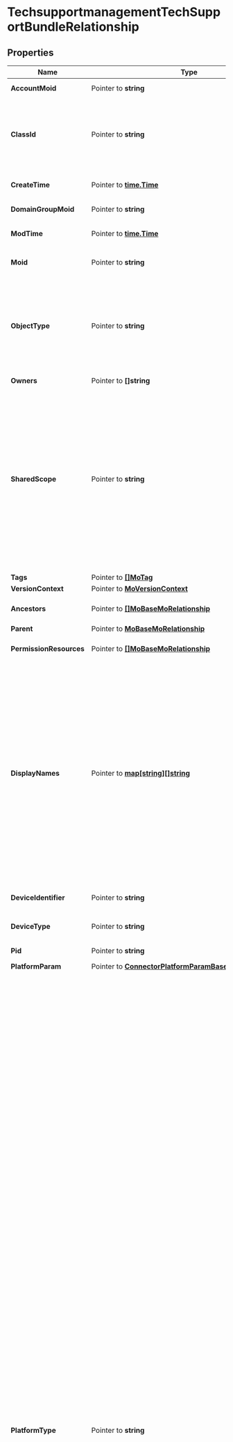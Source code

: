 # TechsupportmanagementTechSupportBundleRelationship

## Properties

Name | Type | Description | Notes
------------ | ------------- | ------------- | -------------
**AccountMoid** | Pointer to **string** | The Account ID for this managed object. | [optional] [readonly] 
**ClassId** | Pointer to **string** | The concrete type of this complex type. Its value must be the same as the &#39;objectType&#39; property. The OpenAPI document references this property as a discriminator value. | [readonly] 
**CreateTime** | Pointer to [**time.Time**](time.Time.md) | The time when this managed object was created. | [optional] [readonly] 
**DomainGroupMoid** | Pointer to **string** | The DomainGroup ID for this managed object. | [optional] [readonly] 
**ModTime** | Pointer to [**time.Time**](time.Time.md) | The time when this managed object was last modified. | [optional] [readonly] 
**Moid** | Pointer to **string** | The unique identifier of this Managed Object instance. | [optional] 
**ObjectType** | Pointer to **string** | The fully-qualified type of this managed object, i.e. the class name. This property is optional. The ObjectType is implied from the URL path. If specified, the value of objectType must match the class name specified in the URL path. | [readonly] 
**Owners** | Pointer to **[]string** |  | [optional] 
**SharedScope** | Pointer to **string** | Intersight provides pre-built workflows, tasks and policies to end users through global catalogs. Objects that are made available through global catalogs are said to have a &#39;shared&#39; ownership. Shared objects are either made globally available to all end users or restricted to end users based on their license entitlement. Users can use this property to differentiate the scope (global or a specific license tier) to which a shared MO belongs. | [optional] [readonly] 
**Tags** | Pointer to [**[]MoTag**](mo.Tag.md) |  | [optional] 
**VersionContext** | Pointer to [**MoVersionContext**](mo.VersionContext.md) |  | [optional] 
**Ancestors** | Pointer to [**[]MoBaseMoRelationship**](mo.BaseMo.Relationship.md) | An array of relationships to moBaseMo resources. | [optional] [readonly] 
**Parent** | Pointer to [**MoBaseMoRelationship**](mo.BaseMo.Relationship.md) |  | [optional] 
**PermissionResources** | Pointer to [**[]MoBaseMoRelationship**](mo.BaseMo.Relationship.md) | An array of relationships to moBaseMo resources. | [optional] [readonly] 
**DisplayNames** | Pointer to [**map[string][]string**](array.md) | A set of display names for the MO resource. These names are calculated based on other properties of the MO and potentially properties of Ancestor MOs. Displaynames are intended as a way to provide a normalized user appropriate name for an MO, especially for MOs which do not have a &#39;Name&#39; property, which is the case for much of the inventory discovered from managed targets. There are a limited number of keys, currently &#39;short&#39; and &#39;hierarchical&#39;. The value is an array and clients should use the first element of the array. | [optional] [readonly] 
**DeviceIdentifier** | Pointer to **string** | The device identifier used to uniquely identify an individual device. | [optional] [readonly] 
**DeviceType** | Pointer to **string** | The device type obtained from the inventory. | [optional] [readonly] 
**Pid** | Pointer to **string** | Product identification of the device. | [optional] 
**PlatformParam** | Pointer to [**ConnectorPlatformParamBase**](connector.PlatformParamBase.md) |  | [optional] 
**PlatformType** | Pointer to **string** | The platform type of the device. * &#x60;&#x60; - The device reported an empty or unrecognized platform type. * &#x60;APIC&#x60; - An Application Policy Infrastructure Controller cluster. * &#x60;DCNM&#x60; - A Data Center Network Manager instance. Data Center Network Manager (DCNM) is the network management platform for all NX-OS-enabled deployments, spanning new fabric architectures, IP Fabric for Media, and storage networking deployments for the Cisco Nexus-powered data center. * &#x60;UCSFI&#x60; - A UCS Fabric Interconnect in HA or standalone mode, which is being managed by UCS Manager (UCSM). * &#x60;UCSFIISM&#x60; - A UCS Fabric Interconnect in HA or standalone mode, managed directly by Intersight. * &#x60;IMC&#x60; - A standalone UCS Server Integrated Management Controller. * &#x60;IMCM4&#x60; - A standalone UCS M4 Server. * &#x60;IMCM5&#x60; - A standalone UCS M5 server. * &#x60;UCSIOM&#x60; - An UCS Chassis IO module. * &#x60;HX&#x60; - A HyperFlex storage controller. * &#x60;HyperFlexAP&#x60; - A HyperFlex Application Platform. * &#x60;UCSD&#x60; - A UCS Director virtual appliance. Cisco UCS Director automates, orchestrates, and manages Cisco and third-party hardware. * &#x60;IntersightAppliance&#x60; - Intersight on-premise appliance. * &#x60;PureStorageFlashArray&#x60; - A Pure Storage FlashArray device. * &#x60;NetAppOntap&#x60; - A NetApp ONTAP storage system. * &#x60;EmcScaleIo&#x60; - An EMC ScaleIO storage system. * &#x60;EmcVmax&#x60; - An EMC VMAX storage system. * &#x60;EmcVplex&#x60; - An EMC VPLEX storage system. * &#x60;EmcXtremIo&#x60; - An EMC XtremIO storage system. * &#x60;VmwareVcenter&#x60; - A VMware vCenter device that manages Virtual Machines. * &#x60;MicrosoftHyperV&#x60; - A Microsoft HyperV system that manages Virtual Machines. * &#x60;AppDynamics&#x60; - An AppDynamics controller that monitors applications. * &#x60;Dynatrace&#x60; - A Dynatrace controller that monitors applications. * &#x60;MicrosoftSqlServer&#x60; - A Microsoft SQL database server. * &#x60;Kubernetes&#x60; - A Kubernetes cluster that runs containerized applications. * &#x60;MicrosoftAzure&#x60; - A Microsoft Azure target. * &#x60;ServiceEngine&#x60; - Cisco Application Services Engine. Cisco Application Services Engine is a platform to deploy and manage applications. * &#x60;IMCBlade&#x60; - An Intersight managed UCS Blade Server. | [optional] [default to ""]
**Serial** | Pointer to **string** | Serial number of the device. | [optional] 
**DeviceRegistration** | Pointer to [**AssetDeviceRegistrationRelationship**](asset.DeviceRegistration.Relationship.md) |  | [optional] 
**TargetResource** | Pointer to [**MoBaseMoRelationship**](mo.BaseMo.Relationship.md) |  | [optional] 
**TechSupportStatus** | Pointer to [**TechsupportmanagementTechSupportStatusRelationship**](techsupportmanagement.TechSupportStatus.Relationship.md) |  | [optional] 

## Methods

### NewTechsupportmanagementTechSupportBundleRelationship

`func NewTechsupportmanagementTechSupportBundleRelationship(classId string, objectType string, ) *TechsupportmanagementTechSupportBundleRelationship`

NewTechsupportmanagementTechSupportBundleRelationship instantiates a new TechsupportmanagementTechSupportBundleRelationship object
This constructor will assign default values to properties that have it defined,
and makes sure properties required by API are set, but the set of arguments
will change when the set of required properties is changed

### NewTechsupportmanagementTechSupportBundleRelationshipWithDefaults

`func NewTechsupportmanagementTechSupportBundleRelationshipWithDefaults() *TechsupportmanagementTechSupportBundleRelationship`

NewTechsupportmanagementTechSupportBundleRelationshipWithDefaults instantiates a new TechsupportmanagementTechSupportBundleRelationship object
This constructor will only assign default values to properties that have it defined,
but it doesn't guarantee that properties required by API are set

### GetAccountMoid

`func (o *TechsupportmanagementTechSupportBundleRelationship) GetAccountMoid() string`

GetAccountMoid returns the AccountMoid field if non-nil, zero value otherwise.

### GetAccountMoidOk

`func (o *TechsupportmanagementTechSupportBundleRelationship) GetAccountMoidOk() (*string, bool)`

GetAccountMoidOk returns a tuple with the AccountMoid field if it's non-nil, zero value otherwise
and a boolean to check if the value has been set.

### SetAccountMoid

`func (o *TechsupportmanagementTechSupportBundleRelationship) SetAccountMoid(v string)`

SetAccountMoid sets AccountMoid field to given value.

### HasAccountMoid

`func (o *TechsupportmanagementTechSupportBundleRelationship) HasAccountMoid() bool`

HasAccountMoid returns a boolean if a field has been set.

### GetClassId

`func (o *TechsupportmanagementTechSupportBundleRelationship) GetClassId() string`

GetClassId returns the ClassId field if non-nil, zero value otherwise.

### GetClassIdOk

`func (o *TechsupportmanagementTechSupportBundleRelationship) GetClassIdOk() (*string, bool)`

GetClassIdOk returns a tuple with the ClassId field if it's non-nil, zero value otherwise
and a boolean to check if the value has been set.

### SetClassId

`func (o *TechsupportmanagementTechSupportBundleRelationship) SetClassId(v string)`

SetClassId sets ClassId field to given value.


### GetCreateTime

`func (o *TechsupportmanagementTechSupportBundleRelationship) GetCreateTime() time.Time`

GetCreateTime returns the CreateTime field if non-nil, zero value otherwise.

### GetCreateTimeOk

`func (o *TechsupportmanagementTechSupportBundleRelationship) GetCreateTimeOk() (*time.Time, bool)`

GetCreateTimeOk returns a tuple with the CreateTime field if it's non-nil, zero value otherwise
and a boolean to check if the value has been set.

### SetCreateTime

`func (o *TechsupportmanagementTechSupportBundleRelationship) SetCreateTime(v time.Time)`

SetCreateTime sets CreateTime field to given value.

### HasCreateTime

`func (o *TechsupportmanagementTechSupportBundleRelationship) HasCreateTime() bool`

HasCreateTime returns a boolean if a field has been set.

### GetDomainGroupMoid

`func (o *TechsupportmanagementTechSupportBundleRelationship) GetDomainGroupMoid() string`

GetDomainGroupMoid returns the DomainGroupMoid field if non-nil, zero value otherwise.

### GetDomainGroupMoidOk

`func (o *TechsupportmanagementTechSupportBundleRelationship) GetDomainGroupMoidOk() (*string, bool)`

GetDomainGroupMoidOk returns a tuple with the DomainGroupMoid field if it's non-nil, zero value otherwise
and a boolean to check if the value has been set.

### SetDomainGroupMoid

`func (o *TechsupportmanagementTechSupportBundleRelationship) SetDomainGroupMoid(v string)`

SetDomainGroupMoid sets DomainGroupMoid field to given value.

### HasDomainGroupMoid

`func (o *TechsupportmanagementTechSupportBundleRelationship) HasDomainGroupMoid() bool`

HasDomainGroupMoid returns a boolean if a field has been set.

### GetModTime

`func (o *TechsupportmanagementTechSupportBundleRelationship) GetModTime() time.Time`

GetModTime returns the ModTime field if non-nil, zero value otherwise.

### GetModTimeOk

`func (o *TechsupportmanagementTechSupportBundleRelationship) GetModTimeOk() (*time.Time, bool)`

GetModTimeOk returns a tuple with the ModTime field if it's non-nil, zero value otherwise
and a boolean to check if the value has been set.

### SetModTime

`func (o *TechsupportmanagementTechSupportBundleRelationship) SetModTime(v time.Time)`

SetModTime sets ModTime field to given value.

### HasModTime

`func (o *TechsupportmanagementTechSupportBundleRelationship) HasModTime() bool`

HasModTime returns a boolean if a field has been set.

### GetMoid

`func (o *TechsupportmanagementTechSupportBundleRelationship) GetMoid() string`

GetMoid returns the Moid field if non-nil, zero value otherwise.

### GetMoidOk

`func (o *TechsupportmanagementTechSupportBundleRelationship) GetMoidOk() (*string, bool)`

GetMoidOk returns a tuple with the Moid field if it's non-nil, zero value otherwise
and a boolean to check if the value has been set.

### SetMoid

`func (o *TechsupportmanagementTechSupportBundleRelationship) SetMoid(v string)`

SetMoid sets Moid field to given value.

### HasMoid

`func (o *TechsupportmanagementTechSupportBundleRelationship) HasMoid() bool`

HasMoid returns a boolean if a field has been set.

### GetObjectType

`func (o *TechsupportmanagementTechSupportBundleRelationship) GetObjectType() string`

GetObjectType returns the ObjectType field if non-nil, zero value otherwise.

### GetObjectTypeOk

`func (o *TechsupportmanagementTechSupportBundleRelationship) GetObjectTypeOk() (*string, bool)`

GetObjectTypeOk returns a tuple with the ObjectType field if it's non-nil, zero value otherwise
and a boolean to check if the value has been set.

### SetObjectType

`func (o *TechsupportmanagementTechSupportBundleRelationship) SetObjectType(v string)`

SetObjectType sets ObjectType field to given value.


### GetOwners

`func (o *TechsupportmanagementTechSupportBundleRelationship) GetOwners() []string`

GetOwners returns the Owners field if non-nil, zero value otherwise.

### GetOwnersOk

`func (o *TechsupportmanagementTechSupportBundleRelationship) GetOwnersOk() (*[]string, bool)`

GetOwnersOk returns a tuple with the Owners field if it's non-nil, zero value otherwise
and a boolean to check if the value has been set.

### SetOwners

`func (o *TechsupportmanagementTechSupportBundleRelationship) SetOwners(v []string)`

SetOwners sets Owners field to given value.

### HasOwners

`func (o *TechsupportmanagementTechSupportBundleRelationship) HasOwners() bool`

HasOwners returns a boolean if a field has been set.

### GetSharedScope

`func (o *TechsupportmanagementTechSupportBundleRelationship) GetSharedScope() string`

GetSharedScope returns the SharedScope field if non-nil, zero value otherwise.

### GetSharedScopeOk

`func (o *TechsupportmanagementTechSupportBundleRelationship) GetSharedScopeOk() (*string, bool)`

GetSharedScopeOk returns a tuple with the SharedScope field if it's non-nil, zero value otherwise
and a boolean to check if the value has been set.

### SetSharedScope

`func (o *TechsupportmanagementTechSupportBundleRelationship) SetSharedScope(v string)`

SetSharedScope sets SharedScope field to given value.

### HasSharedScope

`func (o *TechsupportmanagementTechSupportBundleRelationship) HasSharedScope() bool`

HasSharedScope returns a boolean if a field has been set.

### GetTags

`func (o *TechsupportmanagementTechSupportBundleRelationship) GetTags() []MoTag`

GetTags returns the Tags field if non-nil, zero value otherwise.

### GetTagsOk

`func (o *TechsupportmanagementTechSupportBundleRelationship) GetTagsOk() (*[]MoTag, bool)`

GetTagsOk returns a tuple with the Tags field if it's non-nil, zero value otherwise
and a boolean to check if the value has been set.

### SetTags

`func (o *TechsupportmanagementTechSupportBundleRelationship) SetTags(v []MoTag)`

SetTags sets Tags field to given value.

### HasTags

`func (o *TechsupportmanagementTechSupportBundleRelationship) HasTags() bool`

HasTags returns a boolean if a field has been set.

### GetVersionContext

`func (o *TechsupportmanagementTechSupportBundleRelationship) GetVersionContext() MoVersionContext`

GetVersionContext returns the VersionContext field if non-nil, zero value otherwise.

### GetVersionContextOk

`func (o *TechsupportmanagementTechSupportBundleRelationship) GetVersionContextOk() (*MoVersionContext, bool)`

GetVersionContextOk returns a tuple with the VersionContext field if it's non-nil, zero value otherwise
and a boolean to check if the value has been set.

### SetVersionContext

`func (o *TechsupportmanagementTechSupportBundleRelationship) SetVersionContext(v MoVersionContext)`

SetVersionContext sets VersionContext field to given value.

### HasVersionContext

`func (o *TechsupportmanagementTechSupportBundleRelationship) HasVersionContext() bool`

HasVersionContext returns a boolean if a field has been set.

### GetAncestors

`func (o *TechsupportmanagementTechSupportBundleRelationship) GetAncestors() []MoBaseMoRelationship`

GetAncestors returns the Ancestors field if non-nil, zero value otherwise.

### GetAncestorsOk

`func (o *TechsupportmanagementTechSupportBundleRelationship) GetAncestorsOk() (*[]MoBaseMoRelationship, bool)`

GetAncestorsOk returns a tuple with the Ancestors field if it's non-nil, zero value otherwise
and a boolean to check if the value has been set.

### SetAncestors

`func (o *TechsupportmanagementTechSupportBundleRelationship) SetAncestors(v []MoBaseMoRelationship)`

SetAncestors sets Ancestors field to given value.

### HasAncestors

`func (o *TechsupportmanagementTechSupportBundleRelationship) HasAncestors() bool`

HasAncestors returns a boolean if a field has been set.

### SetAncestorsNil

`func (o *TechsupportmanagementTechSupportBundleRelationship) SetAncestorsNil(b bool)`

 SetAncestorsNil sets the value for Ancestors to be an explicit nil

### UnsetAncestors
`func (o *TechsupportmanagementTechSupportBundleRelationship) UnsetAncestors()`

UnsetAncestors ensures that no value is present for Ancestors, not even an explicit nil
### GetParent

`func (o *TechsupportmanagementTechSupportBundleRelationship) GetParent() MoBaseMoRelationship`

GetParent returns the Parent field if non-nil, zero value otherwise.

### GetParentOk

`func (o *TechsupportmanagementTechSupportBundleRelationship) GetParentOk() (*MoBaseMoRelationship, bool)`

GetParentOk returns a tuple with the Parent field if it's non-nil, zero value otherwise
and a boolean to check if the value has been set.

### SetParent

`func (o *TechsupportmanagementTechSupportBundleRelationship) SetParent(v MoBaseMoRelationship)`

SetParent sets Parent field to given value.

### HasParent

`func (o *TechsupportmanagementTechSupportBundleRelationship) HasParent() bool`

HasParent returns a boolean if a field has been set.

### GetPermissionResources

`func (o *TechsupportmanagementTechSupportBundleRelationship) GetPermissionResources() []MoBaseMoRelationship`

GetPermissionResources returns the PermissionResources field if non-nil, zero value otherwise.

### GetPermissionResourcesOk

`func (o *TechsupportmanagementTechSupportBundleRelationship) GetPermissionResourcesOk() (*[]MoBaseMoRelationship, bool)`

GetPermissionResourcesOk returns a tuple with the PermissionResources field if it's non-nil, zero value otherwise
and a boolean to check if the value has been set.

### SetPermissionResources

`func (o *TechsupportmanagementTechSupportBundleRelationship) SetPermissionResources(v []MoBaseMoRelationship)`

SetPermissionResources sets PermissionResources field to given value.

### HasPermissionResources

`func (o *TechsupportmanagementTechSupportBundleRelationship) HasPermissionResources() bool`

HasPermissionResources returns a boolean if a field has been set.

### SetPermissionResourcesNil

`func (o *TechsupportmanagementTechSupportBundleRelationship) SetPermissionResourcesNil(b bool)`

 SetPermissionResourcesNil sets the value for PermissionResources to be an explicit nil

### UnsetPermissionResources
`func (o *TechsupportmanagementTechSupportBundleRelationship) UnsetPermissionResources()`

UnsetPermissionResources ensures that no value is present for PermissionResources, not even an explicit nil
### GetDisplayNames

`func (o *TechsupportmanagementTechSupportBundleRelationship) GetDisplayNames() map[string][]string`

GetDisplayNames returns the DisplayNames field if non-nil, zero value otherwise.

### GetDisplayNamesOk

`func (o *TechsupportmanagementTechSupportBundleRelationship) GetDisplayNamesOk() (*map[string][]string, bool)`

GetDisplayNamesOk returns a tuple with the DisplayNames field if it's non-nil, zero value otherwise
and a boolean to check if the value has been set.

### SetDisplayNames

`func (o *TechsupportmanagementTechSupportBundleRelationship) SetDisplayNames(v map[string][]string)`

SetDisplayNames sets DisplayNames field to given value.

### HasDisplayNames

`func (o *TechsupportmanagementTechSupportBundleRelationship) HasDisplayNames() bool`

HasDisplayNames returns a boolean if a field has been set.

### SetDisplayNamesNil

`func (o *TechsupportmanagementTechSupportBundleRelationship) SetDisplayNamesNil(b bool)`

 SetDisplayNamesNil sets the value for DisplayNames to be an explicit nil

### UnsetDisplayNames
`func (o *TechsupportmanagementTechSupportBundleRelationship) UnsetDisplayNames()`

UnsetDisplayNames ensures that no value is present for DisplayNames, not even an explicit nil
### GetDeviceIdentifier

`func (o *TechsupportmanagementTechSupportBundleRelationship) GetDeviceIdentifier() string`

GetDeviceIdentifier returns the DeviceIdentifier field if non-nil, zero value otherwise.

### GetDeviceIdentifierOk

`func (o *TechsupportmanagementTechSupportBundleRelationship) GetDeviceIdentifierOk() (*string, bool)`

GetDeviceIdentifierOk returns a tuple with the DeviceIdentifier field if it's non-nil, zero value otherwise
and a boolean to check if the value has been set.

### SetDeviceIdentifier

`func (o *TechsupportmanagementTechSupportBundleRelationship) SetDeviceIdentifier(v string)`

SetDeviceIdentifier sets DeviceIdentifier field to given value.

### HasDeviceIdentifier

`func (o *TechsupportmanagementTechSupportBundleRelationship) HasDeviceIdentifier() bool`

HasDeviceIdentifier returns a boolean if a field has been set.

### GetDeviceType

`func (o *TechsupportmanagementTechSupportBundleRelationship) GetDeviceType() string`

GetDeviceType returns the DeviceType field if non-nil, zero value otherwise.

### GetDeviceTypeOk

`func (o *TechsupportmanagementTechSupportBundleRelationship) GetDeviceTypeOk() (*string, bool)`

GetDeviceTypeOk returns a tuple with the DeviceType field if it's non-nil, zero value otherwise
and a boolean to check if the value has been set.

### SetDeviceType

`func (o *TechsupportmanagementTechSupportBundleRelationship) SetDeviceType(v string)`

SetDeviceType sets DeviceType field to given value.

### HasDeviceType

`func (o *TechsupportmanagementTechSupportBundleRelationship) HasDeviceType() bool`

HasDeviceType returns a boolean if a field has been set.

### GetPid

`func (o *TechsupportmanagementTechSupportBundleRelationship) GetPid() string`

GetPid returns the Pid field if non-nil, zero value otherwise.

### GetPidOk

`func (o *TechsupportmanagementTechSupportBundleRelationship) GetPidOk() (*string, bool)`

GetPidOk returns a tuple with the Pid field if it's non-nil, zero value otherwise
and a boolean to check if the value has been set.

### SetPid

`func (o *TechsupportmanagementTechSupportBundleRelationship) SetPid(v string)`

SetPid sets Pid field to given value.

### HasPid

`func (o *TechsupportmanagementTechSupportBundleRelationship) HasPid() bool`

HasPid returns a boolean if a field has been set.

### GetPlatformParam

`func (o *TechsupportmanagementTechSupportBundleRelationship) GetPlatformParam() ConnectorPlatformParamBase`

GetPlatformParam returns the PlatformParam field if non-nil, zero value otherwise.

### GetPlatformParamOk

`func (o *TechsupportmanagementTechSupportBundleRelationship) GetPlatformParamOk() (*ConnectorPlatformParamBase, bool)`

GetPlatformParamOk returns a tuple with the PlatformParam field if it's non-nil, zero value otherwise
and a boolean to check if the value has been set.

### SetPlatformParam

`func (o *TechsupportmanagementTechSupportBundleRelationship) SetPlatformParam(v ConnectorPlatformParamBase)`

SetPlatformParam sets PlatformParam field to given value.

### HasPlatformParam

`func (o *TechsupportmanagementTechSupportBundleRelationship) HasPlatformParam() bool`

HasPlatformParam returns a boolean if a field has been set.

### GetPlatformType

`func (o *TechsupportmanagementTechSupportBundleRelationship) GetPlatformType() string`

GetPlatformType returns the PlatformType field if non-nil, zero value otherwise.

### GetPlatformTypeOk

`func (o *TechsupportmanagementTechSupportBundleRelationship) GetPlatformTypeOk() (*string, bool)`

GetPlatformTypeOk returns a tuple with the PlatformType field if it's non-nil, zero value otherwise
and a boolean to check if the value has been set.

### SetPlatformType

`func (o *TechsupportmanagementTechSupportBundleRelationship) SetPlatformType(v string)`

SetPlatformType sets PlatformType field to given value.

### HasPlatformType

`func (o *TechsupportmanagementTechSupportBundleRelationship) HasPlatformType() bool`

HasPlatformType returns a boolean if a field has been set.

### GetSerial

`func (o *TechsupportmanagementTechSupportBundleRelationship) GetSerial() string`

GetSerial returns the Serial field if non-nil, zero value otherwise.

### GetSerialOk

`func (o *TechsupportmanagementTechSupportBundleRelationship) GetSerialOk() (*string, bool)`

GetSerialOk returns a tuple with the Serial field if it's non-nil, zero value otherwise
and a boolean to check if the value has been set.

### SetSerial

`func (o *TechsupportmanagementTechSupportBundleRelationship) SetSerial(v string)`

SetSerial sets Serial field to given value.

### HasSerial

`func (o *TechsupportmanagementTechSupportBundleRelationship) HasSerial() bool`

HasSerial returns a boolean if a field has been set.

### GetDeviceRegistration

`func (o *TechsupportmanagementTechSupportBundleRelationship) GetDeviceRegistration() AssetDeviceRegistrationRelationship`

GetDeviceRegistration returns the DeviceRegistration field if non-nil, zero value otherwise.

### GetDeviceRegistrationOk

`func (o *TechsupportmanagementTechSupportBundleRelationship) GetDeviceRegistrationOk() (*AssetDeviceRegistrationRelationship, bool)`

GetDeviceRegistrationOk returns a tuple with the DeviceRegistration field if it's non-nil, zero value otherwise
and a boolean to check if the value has been set.

### SetDeviceRegistration

`func (o *TechsupportmanagementTechSupportBundleRelationship) SetDeviceRegistration(v AssetDeviceRegistrationRelationship)`

SetDeviceRegistration sets DeviceRegistration field to given value.

### HasDeviceRegistration

`func (o *TechsupportmanagementTechSupportBundleRelationship) HasDeviceRegistration() bool`

HasDeviceRegistration returns a boolean if a field has been set.

### GetTargetResource

`func (o *TechsupportmanagementTechSupportBundleRelationship) GetTargetResource() MoBaseMoRelationship`

GetTargetResource returns the TargetResource field if non-nil, zero value otherwise.

### GetTargetResourceOk

`func (o *TechsupportmanagementTechSupportBundleRelationship) GetTargetResourceOk() (*MoBaseMoRelationship, bool)`

GetTargetResourceOk returns a tuple with the TargetResource field if it's non-nil, zero value otherwise
and a boolean to check if the value has been set.

### SetTargetResource

`func (o *TechsupportmanagementTechSupportBundleRelationship) SetTargetResource(v MoBaseMoRelationship)`

SetTargetResource sets TargetResource field to given value.

### HasTargetResource

`func (o *TechsupportmanagementTechSupportBundleRelationship) HasTargetResource() bool`

HasTargetResource returns a boolean if a field has been set.

### GetTechSupportStatus

`func (o *TechsupportmanagementTechSupportBundleRelationship) GetTechSupportStatus() TechsupportmanagementTechSupportStatusRelationship`

GetTechSupportStatus returns the TechSupportStatus field if non-nil, zero value otherwise.

### GetTechSupportStatusOk

`func (o *TechsupportmanagementTechSupportBundleRelationship) GetTechSupportStatusOk() (*TechsupportmanagementTechSupportStatusRelationship, bool)`

GetTechSupportStatusOk returns a tuple with the TechSupportStatus field if it's non-nil, zero value otherwise
and a boolean to check if the value has been set.

### SetTechSupportStatus

`func (o *TechsupportmanagementTechSupportBundleRelationship) SetTechSupportStatus(v TechsupportmanagementTechSupportStatusRelationship)`

SetTechSupportStatus sets TechSupportStatus field to given value.

### HasTechSupportStatus

`func (o *TechsupportmanagementTechSupportBundleRelationship) HasTechSupportStatus() bool`

HasTechSupportStatus returns a boolean if a field has been set.


[[Back to Model list]](../README.md#documentation-for-models) [[Back to API list]](../README.md#documentation-for-api-endpoints) [[Back to README]](../README.md)


